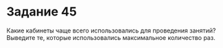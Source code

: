 # Задание 45

Какие кабинеты чаще всего использовались для проведения занятий? Выведите те, которые использовались максимальное количество раз.